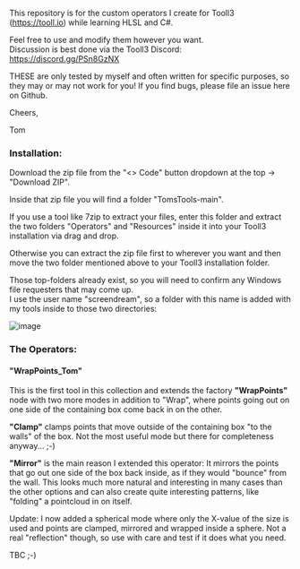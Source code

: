 This repository is for the custom operators I create for Tooll3 (https://tooll.io) while learning HLSL and C#.

Feel free to use and modify them however you want.  
Discussion is best done via the Tooll3 Discord: https://discord.gg/PSn8GzNX  

THESE are only tested by myself and often written for specific purposes, so they may or may not work for you!
If you find bugs, please file an issue here on Github.

Cheers,

Tom

### Installation:

Download the zip file from the "<> Code" button dropdown at the top -> "Download ZIP".  

Inside that zip file you will find a folder "TomsTools-main".  

If you use a tool like 7zip to extract your files, enter this folder and extract the two folders "Operators" and "Resources" inside it into your Tooll3 installation via drag and drop.  

Otherwise you can extract the zip file first to wherever you want and then move the two folder mentioned above to your Tooll3 installation folder.  

Those top-folders already exist, so you will need to confirm any Windows file requesters that may come up.  
I use the user name "screendream", so a folder with this name is added with my tools inside to those two directories:   

![image](https://github.com/ScreenDream/TomsTools/assets/113698935/231bc373-2381-49b4-bf3d-1f4ccaeee423)



### The Operators:

#### "WrapPoints_Tom"

This is the first tool in this collection and extends the factory **"WrapPoints"** node with two more modes in addition to "Wrap", where points going out on one side of the containing box come back in on the other.

**"Clamp"** clamps points that move outside of the containing box "to the walls" of the box. Not the most useful mode but there for completeness anyway... ;-)

**"Mirror"** is the main reason I extended this operator: It mirrors the points that go out one side of the box back inside, as if they would "bounce" from the wall. This looks much more natural and interesting in many cases than the other options and can also create quite interesting patterns, like "folding" a pointcloud in on itself.  

Update: I now added a spherical mode where only the X-value of the size is used and points are clamped, mirrored and wrapped inside a sphere. Not a real "reflection" though, so use with care and test if it does what you need.

TBC ;-)
